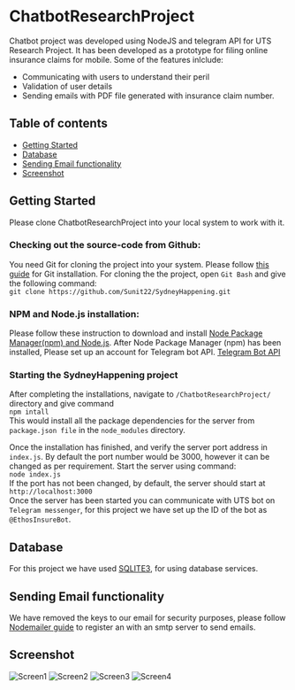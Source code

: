 # ChatbotResearchProject

Chatbot project was developed using NodeJS and telegram API for UTS Research Project. It has been developed as a prototype for filing online insurance claims for mobile. Some of the features inlclude: <br>
 * Communicating with users to understand their peril<br>
 * Validation of user details<br>
 * Sending emails with PDF file generated with insurance claim number.<br>

## Table of contents
<!--ts-->
   * [Getting Started](#getting-started)
   * [Database](#database)
   * [Sending Email functionality](#sending-email-functionality)
   * [Screenshot](#screenshot)
<!--te-->

## Getting Started
Please clone ChatbotResearchProject into your local system to work with it. <br>

### Checking out the source-code from Github:
You need Git for cloning the project into your system. Please follow [this guide](https://git-scm.com/book/en/v2/Getting-Started-Installing-Git) for Git installation. For cloning the the project, open `Git Bash` and give the following command: <br/>
`git clone https://github.com/Sunit22/SydneyHappening.git` <br>

### NPM and Node.js installation:
Please follow these instruction to download and install 
[Node Package Manager(npm) and Node.js](https://www.npmjs.com/get-npm). After Node Package Manager (npm) has been installed, Please set up an account for Telegram bot API. [Telegram Bot API ](https://core.telegram.org/bots) <br>

### Starting the SydneyHappening project
After completing the installations, navigate to `/ChatbotResearchProject/` directory and give command <br>
`npm intall`<br>
This would install all the package dependencies for the server from `package.json file` in the `node_modules` directory. <br>  

Once the installation has finished, and verify the server port address in `index.js`. By default the port number would be 3000, however it can be changed as per requirement. Start the server using command: <br>
`node index.js`<br>
If the port has not been changed, by default, the server should start at `http://localhost:3000` <br>
Once the server has been started you can communicate with UTS bot on `Telegram messenger`, for this project we have set up the ID of the bot as `@EthosInsureBot`. 


## Database
For this project we have used [SQLITE3](https://www.sqlite.org/index.html), for using database services.  

## Sending Email functionality
We have removed the keys to our email for security purposes, please follow [Nodemailer guide](https://nodemailer.com/about/) to register an with an smtp server to send emails.

## Screenshot
![Screen1](https://i.imgur.com/MX4L7hT.jpg)
![Screen2](https://i.imgur.com/g9kkaNW.jpg)
![Screen3](https://i.imgur.com/PuA2c9w.jpg)
![Screen4](https://i.imgur.com/em43Dlz.jpg)

